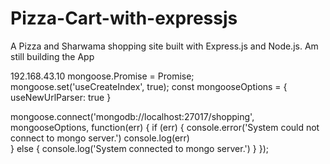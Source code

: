 # Pizza-Cart-with-expressjs
A Pizza and Sharwama shopping site built with Express.js and Node.js.
Am still building the App

192.168.43.10
mongoose.Promise = Promise;
mongoose.set('useCreateIndex', true);
const mongooseOptions = {  useNewUrlParser: true }

mongoose.connect('mongodb://localhost:27017/shopping', mongooseOptions, function(err) {
    if (err) {
        console.error('System could not connect to mongo server.')
        console.log(err)     
    } else {
        console.log('System connected to mongo server.')
    } 
});